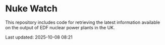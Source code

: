 # Nuke Watch

This repository includes code for retrieving the latest information available on the output of EDF nuclear power plants in the UK.

Last updated: 2025-10-08 08:21